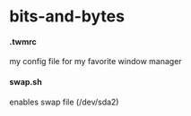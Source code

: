 # bits-and-bytes

#### .twmrc
my config file for my favorite window manager

#### swap.sh
enables swap file (/dev/sda2)
